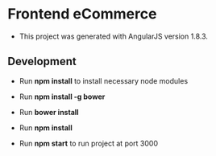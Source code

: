 # Frontend eCommerce

- This project was generated with AngularJS version 1.8.3.

## Development

- Run **npm install** to install necessary node modules
- Run **npm install -g bower**
- Run **bower install**
- Run **npm install**

- Run **npm start** to run project at port 3000
